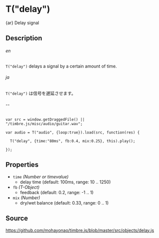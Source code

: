 T("delay")
==========
{ar} Delay signal

## Description ##
###### en ######
`T("delay")` delays a signal by a certain amount of time.
###### ja ######
`T("delay")` は信号を遅延させます。
###### -- ######

```timbre
var src = window.getDraggedFile() || "/timbre.js/misc/audio/guitar.wav";

var audio = T("audio", {loop:true}).load(src, function(res) {
  
  T("delay", {time:"80ms", fb:0.4, mix:0.25}, this).play();
  
});
```

## Properties ##
- `time` _(Number or timevalue)_
  - delay time (default: 100ms, range: 10 .. 1250)
- `fb` _(T-Object)_
  - feedback (default: 0.2, range: -1 .. 1)
- `mix` _(Number)_
  - dry/wet balance (default: 0.33, range: 0 .. 1)

## Source ##
https://github.com/mohayonao/timbre.js/blob/master/src/objects/delay.js
